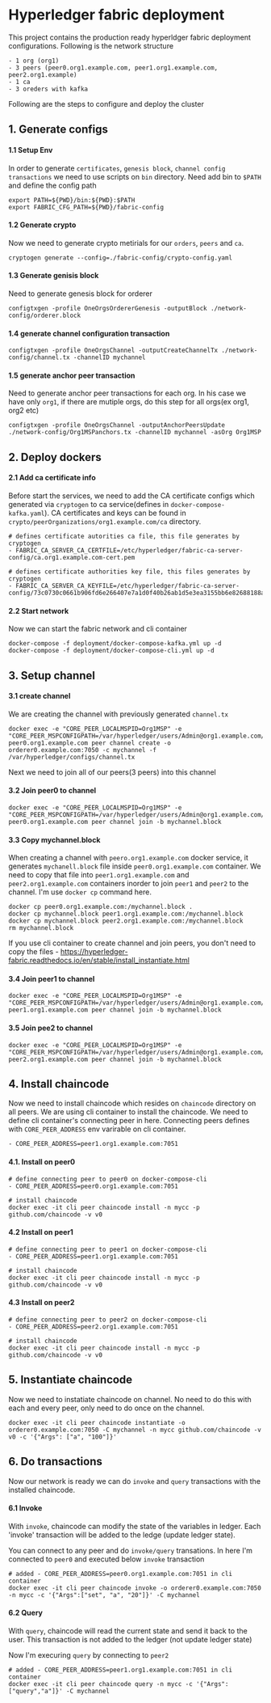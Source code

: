 # Hyperledger fabric deployment 

This project contains the production ready hyperldger fabric deployment
configurations. Following is the network structure

```
- 1 org (org1)
- 3 peers (peer0.org1.example.com, peer1.org1.example.com, peer2.org1.example)
- 1 ca
- 3 oreders with kafka
```

Following are the steps to configure and deploy the cluster



## 1. Generate configs

#### 1.1 Setup Env

In order to generate `certificates`, `genesis block`, `channel config transactions`
we need to use scripts on `bin` directory. Need add bin to `$PATH` and define the
config path

```
export PATH=${PWD}/bin:${PWD}:$PATH
export FABRIC_CFG_PATH=${PWD}/fabric-config
```

#### 1.2 Generate crypto

Now we need to generate crypto metirials for our `orders`, `peers` and `ca`. 

```
cryptogen generate --config=./fabric-config/crypto-config.yaml
```

#### 1.3 Generate genisis block 

Need to generate genesis block for orderer

```
configtxgen -profile OneOrgsOrdererGenesis -outputBlock ./network-config/orderer.block
```

#### 1.4 generate channel configuration transaction

```
configtxgen -profile OneOrgsChannel -outputCreateChannelTx ./network-config/channel.tx -channelID mychannel
```

#### 1.5 generate anchor peer transaction 

Need to generate anchor peer transactions for each org. In his case we have
only `org1`, if there are mutiple orgs, do this step for all orgs(ex org1, org2 etc)

```
configtxgen -profile OneOrgsChannel -outputAnchorPeersUpdate ./network-config/Org1MSPanchors.tx -channelID mychannel -asOrg Org1MSP
```



## 2. Deploy dockers

#### 2.1 Add ca certificate info

Before start the services, we need to add the CA certificate configs which generated 
via `cryptogen` to ca service(defines in `docker-compose-kafka.yaml`). CA certificates 
and keys can be found in `crypto/peerOrganizations/org1.example.com/ca` directory.

```
# defines certificate autorities ca file, this file generates by cryptogen
- FABRIC_CA_SERVER_CA_CERTFILE=/etc/hyperledger/fabric-ca-server-config/ca.org1.example.com-cert.pem

# defines certificate authorities key file, this files generates by cryptogen
- FABRIC_CA_SERVER_CA_KEYFILE=/etc/hyperledger/fabric-ca-server-config/73c0730c0661b906fd6e266407e7a1d0f40b26ab1d5e3ea3155bb6e82688188a_sk
```

#### 2.2 Start network

Now we can start the fabric network and cli container

```
docker-compose -f deployment/docker-compose-kafka.yml up -d
docker-compose -f deployment/docker-compose-cli.yml up -d
```



## 3. Setup channel

#### 3.1 create channel

We are creating the channel with previously generated `channel.tx`

```
docker exec -e "CORE_PEER_LOCALMSPID=Org1MSP" -e "CORE_PEER_MSPCONFIGPATH=/var/hyperledger/users/Admin@org1.example.com/msp" peer0.org1.example.com peer channel create -o orderer0.example.com:7050 -c mychannel -f /var/hyperledger/configs/channel.tx
```

Next we need to join all of our peers(3 peers) into this channel 

#### 3.2 Join peer0 to channel

```
docker exec -e "CORE_PEER_LOCALMSPID=Org1MSP" -e "CORE_PEER_MSPCONFIGPATH=/var/hyperledger/users/Admin@org1.example.com/msp" peer0.org1.example.com peer channel join -b mychannel.block
```

#### 3.3 Copy mychannel.block 

When creating a channel with `peero.org1.example.com` docker service, it generates 
`mychanell.block` file inside `peer0.org1.example.com` container. We need to copy 
that file into `peer1.org1.example.com` and `peer2.org1.example.com` containers inorder 
to join `peer1` and `peer2` to the channel. I'm use `docker cp` command here.

```
docker cp peer0.org1.example.com:/mychannel.block .
docker cp mychannel.block peer1.org1.example.com:/mychannel.block
docker cp mychannel.block peer2.org1.example.com:/mychannel.block
rm mychannel.block
```

If you use cli container to create channel and join peers, you don't need to copy
the files - https://hyperledger-fabric.readthedocs.io/en/stable/install_instantiate.html

#### 3.4 Join peer1 to channel

```
docker exec -e "CORE_PEER_LOCALMSPID=Org1MSP" -e "CORE_PEER_MSPCONFIGPATH=/var/hyperledger/users/Admin@org1.example.com/msp" peer1.org1.example.com peer channel join -b mychannel.block
```

#### 3.5 Join pee2 to channel

```
docker exec -e "CORE_PEER_LOCALMSPID=Org1MSP" -e "CORE_PEER_MSPCONFIGPATH=/var/hyperledger/users/Admin@org1.example.com/msp" peer2.org1.example.com peer channel join -b mychannel.block
```



## 4. Install chaincode

Now we need to install chaincode which resides on `chaincode` directory on all
peers. We are using cli container to install the chaincode. We need to define cli
container's connecting peer in here. Connecting peers defines with `CORE_PEER_ADDRESS` 
env varirable on cli container.

```
- CORE_PEER_ADDRESS=peer1.org1.example.com:7051
```

#### 4.1. Install on peer0 

```
# define connecting peer to peer0 on docker-compose-cli 
- CORE_PEER_ADDRESS=peer0.org1.example.com:7051

# install chaincode
docker exec -it cli peer chaincode install -n mycc -p github.com/chaincode -v v0
```

#### 4.2 Install on peer1 

```
# define connecting peer to peer1 on docker-compose-cli 
- CORE_PEER_ADDRESS=peer1.org1.example.com:7051

# install chaincode
docker exec -it cli peer chaincode install -n mycc -p github.com/chaincode -v v0
```

#### 4.3 Install on peer2

```
# define connecting peer to peer2 on docker-compose-cli 
- CORE_PEER_ADDRESS=peer2.org1.example.com:7051

# install chaincode
docker exec -it cli peer chaincode install -n mycc -p github.com/chaincode -v v0
```



## 5. Instantiate chaincode

Now we need to instatiate chaincode on channel. No need to do this with each
and every peer, only need to do once on the channel.

```
docker exec -it cli peer chaincode instantiate -o orderer0.example.com:7050 -C mychannel -n mycc github.com/chaincode -v v0 -c '{"Args": ["a", "100"]}'
```



## 6. Do transactions 

Now our network is ready we can do `invoke` and `query` transactions with the installed 
chaincode.

#### 6.1 Invoke

With `invoke`, chaincode can modify the state of the variables in ledger. Each 
'invoke' transaction will be added to the ledge (update ledger state).

You can connect to any peer and do `invoke/query` transations. In here I'm
connected to `peer0` and executed below `invoke` transaction

```
# added - CORE_PEER_ADDRESS=peer0.org1.example.com:7051 in cli container
docker exec -it cli peer chaincode invoke -o orderer0.example.com:7050 -n mycc -c '{"Args":["set", "a", "20"]}' -C mychannel
```

#### 6.2 Query 

With `query`, chaincode will read the current state and send it back to the user. This 
transaction is not added to the ledger (not update ledger state)

Now I'm execuring `query` by connecting to `peer2`

```
# added - CORE_PEER_ADDRESS=peer1.org1.example.com:7051 in cli container
docker exec -it cli peer chaincode query -n mycc -c '{"Args":["query","a"]}' -C mychannel
```
